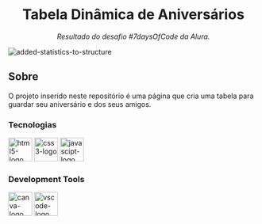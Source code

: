 <h1 align="center">Tabela Dinâmica de Aniversários</h1>
<p align="center"><i>Resultado do desafio #7daysOfCode da Alura.</i></p>



![added-statistics-to-structure](https://raw.githubusercontent.com/balta-io/blog/main/documentacao-com-github/images/added-statistics-to-structure.jpg)

##  Sobre
 O projeto inserido neste repositório  é uma página que cria uma tabela para guardar seu aniversário e dos seus amigos.

### Tecnologias
<p display="inline-block">
  <img width="48" src="https://icons8.com.br/icon/20909/html-5" alt="html5-logo"/>
  <img width="48" src="https://icons8.com.br/icon/21278/css3" alt="css3-logo"/>
  <img width="48" src="https://icons8.com.br/icon/108784/javascript" alt="javascipt-logo"/>
</p>
                                                                                                  
### Development Tools

<p display="inline-block">
  <img width="48" src="https://icons8.com.br/icon/lAWjO4LexGga/canva" alt="canva-logo"/>
  <img width="48" src="https://upload.wikimedia.org/wikipedia/commons/thumb/9/9a/Visual_Studio_Code_1.35_icon.svg/2048px-Visual_Studio_Code_1.35_icon.svg.png" alt="vscode-logo"/>
</p>



